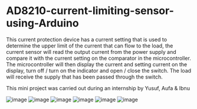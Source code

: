 # AD8210-current-limiting-sensor-using-Arduino
This current protection device has a current setting that is used to determine the upper limit of the current that can flow to the load, the current sensor will read the output current from the power supply and compare it with the current setting on the comparator in the microcontroller. The microcontroller will then display the current and setting current on the display, turn off / turn on the indicator and open / close the switch. The load will receive the supply that has been passed through the switch.

This mini project was carried out during an internship by Yusuf, Aufa & Ibnu

![image](https://drive.google.com/uc?export=view&id=1CDOe8Q1eZJkvEZjoMWh4NUX-H5ju3fuQ)
![image](https://drive.google.com/uc?export=view&id=1yOfZ8sjOYlgsZymrflXr290fM1PLXyKa)
![image](https://drive.google.com/uc?export=view&id=1hPAcHy6-fd8nxicAeFn3t4HzxromxBAp)
![image](https://drive.google.com/uc?export=view&id=16e6WHbZtrtpYTWJ6vzXt8NZ3Ud0TDePK)
![image](https://drive.google.com/uc?export=view&id=1YMcqQ_2QNQMaPjEfY8bU7MUxxMni3af2)
![image](https://drive.google.com/uc?export=view&id=1_U7kOGEhQLuUuY7MhvAAdNKHKSEeqn_8)
